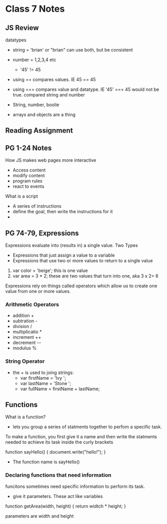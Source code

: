 # Class 7 Notes

## JS Review

datatypes
- string = 'brian' or "brian" can use both, but be consistent
- number = 1,2,3,4 etc
    - '45' != 45 

- using == compares values. IE 45 == 45
- using === compares value and datatype. IE '45' === 45 would not be true. compared string and number

- String, number, boolie
- arrays and objects are a thing 

## Reading Assignment

## PG 1-24 Notes

How JS makes web pages more interactive
- Access content
- modify content
- program rules
- react to events

What is a script
- A series of instructions
- define the goal, then write the instructions for it
- 

## PG 74-79, Expressions

Expressions evaluate into (results in) a single value. 
Two Types
+ Expressions that just assign a value to a variable
+ Expressions that use two or more values to return to a single value

1) var color = 'beige'; this is one value 
2) var area = 3 * 2; these are two values that turn into one, aka 3 x 2= 6

Expressions rely on things called operators which allow us to create one value from one or more values.

### Arithmetic Operators

- addition + 
- subtration - 
- division / 
- multiplicatio * 
- increment ++
- decrement --
- modulus %

### String Operator 
- the + is used to joing strings: 
    - var firstName = 'Ivy ';
    - var lastName = 'Stone ';
    - var fullName = firstName + lastName;

## Functions

What is a function?
- lets you group a series of statments together to perfom a specific task. 

To make a function, you first give it a name and then write the statments needed to achieve its task inside the curly brackets

function sayHello() {
    document.write("hello!");
}

- The function name is sayHello()

### Declaring functions that need information
 
 funcitons sometimes need specific information to perform its task. 
 - give it parameters. These act like variables

function getArea(width, height) {
    return widtch * height;
}

parameters are width and height


